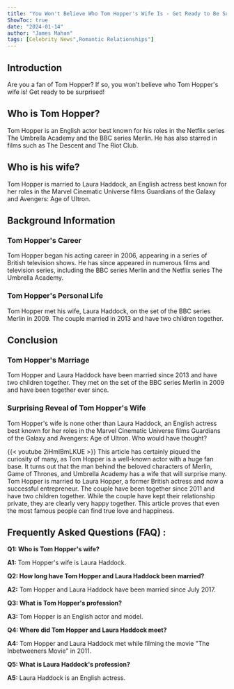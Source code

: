 ```yaml
---
title: "You Won't Believe Who Tom Hopper's Wife Is - Get Ready to Be Surprised!"
ShowToc: true 
date: "2024-01-14"
author: "James Mahan" 
tags: [Celebrity News",Romantic Relationships"]
---
```

## Introduction

Are you a fan of Tom Hopper? If so, you won't believe who Tom Hopper's wife is! Get ready to be surprised! 

## Who is Tom Hopper?

Tom Hopper is an English actor best known for his roles in the Netflix series The Umbrella Academy and the BBC series Merlin. He has also starred in films such as The Descent and The Riot Club. 

## Who is his wife?

Tom Hopper is married to Laura Haddock, an English actress best known for her roles in the Marvel Cinematic Universe films Guardians of the Galaxy and Avengers: Age of Ultron.

## Background Information

### Tom Hopper's Career

Tom Hopper began his acting career in 2006, appearing in a series of British television shows. He has since appeared in numerous films and television series, including the BBC series Merlin and the Netflix series The Umbrella Academy.

### Tom Hopper's Personal Life

Tom Hopper met his wife, Laura Haddock, on the set of the BBC series Merlin in 2009. The couple married in 2013 and have two children together.

## Conclusion

### Tom Hopper's Marriage

Tom Hopper and Laura Haddock have been married since 2013 and have two children together. They met on the set of the BBC series Merlin in 2009 and have been together ever since. 

### Surprising Reveal of Tom Hopper's Wife

Tom Hopper's wife is none other than Laura Haddock, an English actress best known for her roles in the Marvel Cinematic Universe films Guardians of the Galaxy and Avengers: Age of Ultron. Who would have thought?

{{< youtube 2iHmlBmLKUE >}} 
This article has certainly piqued the curiosity of many, as Tom Hopper is a well-known actor with a huge fan base. It turns out that the man behind the beloved characters of Merlin, Game of Thrones, and Umbrella Academy has a wife that will surprise many. Tom Hopper is married to Laura Hopper, a former British actress and now a successful entrepreneur. The couple have been together since 2011 and have two children together. While the couple have kept their relationship private, they are clearly very happy together. This article proves that even the most famous people can find true love and happiness.

## Frequently Asked Questions (FAQ) :
**Q1: Who is Tom Hopper's wife?**

**A1:** Tom Hopper's wife is Laura Haddock.

**Q2: How long have Tom Hopper and Laura Haddock been married?**

**A2:** Tom Hopper and Laura Haddock have been married since July 2017.

**Q3: What is Tom Hopper's profession?**

**A3:** Tom Hopper is an English actor and model.

**Q4: Where did Tom Hopper and Laura Haddock meet?**

**A4:** Tom Hopper and Laura Haddock met while filming the movie "The Inbetweeners Movie" in 2011.

**Q5: What is Laura Haddock's profession?**

**A5:** Laura Haddock is an English actress.



